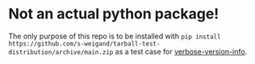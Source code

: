 # Not an actual python package!

The only purpose of this repo is to be installed with `pip install https://github.com/s-weigand/tarball-test-distribution/archive/main.zip` 
as a test case for [verbose-version-info](https://github.com/s-weigand/verbose-version-info).

